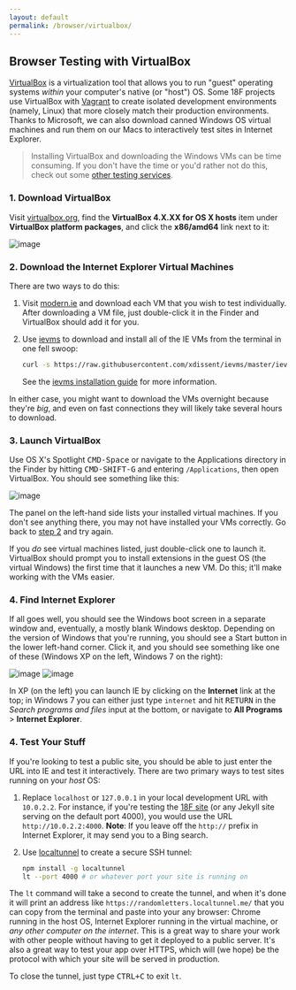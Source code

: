 ```yaml
---
layout: default
permalink: /browser/virtualbox/
---
```

## Browser Testing with VirtualBox
[VirtualBox] is a virtualization tool that allows you to run "guest" operating systems *within* your computer's native (or "host") OS. Some 18F projects use VirtualBox with [Vagrant] to create isolated development environments (namely, Linux) that more closely match their production environments. Thanks to Microsoft, we can also download canned Windows OS virtual machines and run them on our Macs to interactively test sites in Internet Explorer.

> Installing VirtualBox and downloading the Windows VMs can be time consuming. If you don't have the time or you'd rather not do this, check out some [other testing services](services.md).

### <a name="download-virtualbox"></a> 1. Download VirtualBox
Visit [virtualbox.org](https://www.virtualbox.org/wiki/Downloads), find the **VirtualBox 4.X.XX for OS X hosts** item under **VirtualBox platform packages**, and click the **x86/amd64** link next to it:

![image](https://cloud.githubusercontent.com/assets/113896/6258476/9f8bddcc-b77d-11e4-80f8-2553f07482f4.png)


### <a name="download-vms"></a> 2. Download the Internet Explorer Virtual Machines
There are two ways to do this:

1. Visit [modern.ie](https://www.modern.ie/en-us/virtualization-tools#downloads) and download each VM that you wish to test individually. After downloading a VM file, just double-click it in the Finder and VirtualBox should add it for you.
2. Use [ievms](https://github.com/xdissent/ievms) to download and install all of the IE VMs from the terminal in one fell swoop:

    ```sh
    curl -s https://raw.githubusercontent.com/xdissent/ievms/master/ievms.sh | bash
    ```
    
    See the [ievms installation guide](https://github.com/xdissent/ievms#installation) for more information.

In either case, you might want to download the VMs overnight because they're *big*, and even on fast connections they will likely take several hours to download.

### 3. Launch VirtualBox
Use OS X's Spotlight <kbd>CMD-Space</kbd> or navigate to the Applications directory in the Finder by hitting <kbd>CMD-SHIFT-G</kbd> and entering `/Applications`, then open VirtualBox. You should see something like this:

![image](https://cloud.githubusercontent.com/assets/113896/6258517/0322672a-b77e-11e4-84c0-03e76340b2d1.png)

The panel on the left-hand side lists your installed virtual machines. If you don't see anything there, you may not have installed your VMs correctly. Go back to [step 2](#download-vms) and try again.

If you *do* see virtual machines listed, just double-click one to launch it. VirtualBox should prompt you to install extensions in the guest OS (the virtual Windows) the first time that it launches a new VM. Do this; it'll make working with the VMs easier.

### <a name="find-ie"></a> 4. Find Internet Explorer
If all goes well, you should see the Windows boot screen in a separate window and, eventually, a mostly blank Windows desktop. Depending on the version of Windows that you're running, you should see a Start button in the lower left-hand corner. Click it, and you should see something like one of these (Windows XP on the left, Windows 7 on the right):

![image](https://cloud.githubusercontent.com/assets/113896/6258693/9d5d04e8-b77f-11e4-983f-1d118c912f43.png) ![image](https://cloud.githubusercontent.com/assets/113896/6258737/f70316fe-b77f-11e4-94ff-e2792aea0c0c.png)

In XP (on the left) you can launch IE by clicking on the **Internet** link at the top; in Windows 7 you can either just type `internet` and hit <kbd>RETURN</kbd> in the *Search programs and files* input at the bottom, or navigate to **All Programs** > **Internet Explorer**.

### 4. Test Your Stuff
If you're looking to test a public site, you should be able to just enter the URL into IE and test it interactively. There are two primary ways to test sites running on your *host* OS:

1. Replace `localhost` or `127.0.0.1` in your local development URL with `10.0.2.2`. For instance, if you're testing the [18F site](https://github.com/18f/18f.gsa.gov) (or any Jekyll site serving on the default port 4000), you would use the URL `http://10.0.2.2:4000`. **Note**: If you leave off the `http://` prefix in Internet Explorer, it may send you to a Bing search.
2. Use [localtunnel] to create a secure SSH tunnel:

    ```sh
    npm install -g localtunnel
    lt --port 4000 # or whatever port your site is running on
    ```

  The `lt` command will take a second to create the tunnel, and when it's done it will print an address like `https://randomletters.localtunnel.me/` that you can copy from the terminal and paste into your any browser: Chrome running in the host OS, Internet Explorer running in the virtual machine, or *any other computer on the internet*. This is a great way to share your work with other people without having to get it deployed to a public server. It's also a great way to test your app over HTTPS, which will (we hope) be the protocol with which your site will be served in production.
  
  To close the tunnel, just type <kbd>CTRL+C</kbd> to exit `lt`.

[VirtualBox]: http://virtualbox.org/
[Vagrant]: https://www.vagrantup.com/
[localtunnel]: https://localtunnel.me
